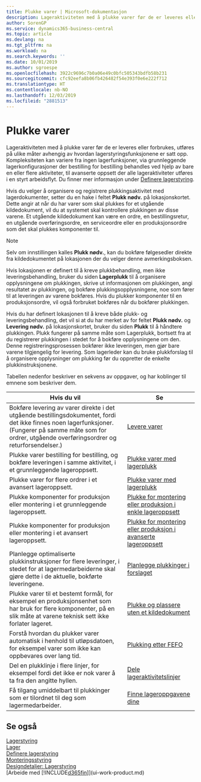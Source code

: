 ```yaml
---
title: Plukke varer | Microsoft-dokumentasjon
description: Lageraktiviteten med å plukke varer før de er leveres eller forbrukes, utføres på ulike måter avhengig av hvordan lagerstyringsfunksjonene er satt opp. [Oppsettets](../configure-warehouse-processes.md) kompleksitet kan variere fra ingen lagerfunksjoner, via grunnleggende lagerkonfigurasjoner der bestilling for bestilling behandles ved hjelp av bare en eller flere aktiviteter, til avanserte oppsett der alle lageraktiviteter utføres i en styrt arbeidsflyt.
author: SorenGP
ms.service: dynamics365-business-central
ms.topic: article
ms.devlang: na
ms.tgt_pltfrm: na
ms.workload: na
ms.search.keywords: ''
ms.date: 10/01/2019
ms.author: sgroespe
ms.openlocfilehash: 3922c9696c7b0a06e49c0bfc505343bdfb58b231
ms.sourcegitcommit: cfc92eefa8b06fb426482f54e393f0e6e222f712
ms.translationtype: HT
ms.contentlocale: nb-NO
ms.lasthandoff: 12/03/2019
ms.locfileid: "2881513"
---
```

# <a name="pick-items"></a>Plukke varer
Lageraktiviteten med å plukke varer før de er leveres eller forbrukes, utføres på ulike måter avhengig av hvordan lagerstyringsfunksjonene er satt opp. Kompleksiteten kan variere fra ingen lagerfunksjoner, via grunnleggende lagerkonfigurasjoner der bestilling for bestilling behandles ved hjelp av bare en eller flere aktiviteter, til avanserte oppsett der alle lageraktiviteter utføres i en styrt arbeidsflyt. Du finner mer informasjon under [Definere lagerstyring](warehouse-setup-warehouse.md).

Hvis du velger å organisere og registrere plukkingsaktivitet med lagerdokumenter, setter du en hake i feltet **Plukk nødv.** på lokasjonskortet. Dette angir at når du har varer som skal plukkes for et utgående kildedokument, vil du at systemet skal kontrollere plukkingen av disse varene. Et utgående kildedokument kan være en ordre, en bestillingsretur, en utgående overføringsordre, en serviceordre eller en produksjonsordre som det skal plukkes komponenter til.

> [!NOTE]
> Selv om innstillingen kalles **Plukk nødv.**, kan du bokføre følgesedler direkte fra kildedokumentet på lokasjonen der du velger denne avmerkingsboksen.

Hvis lokasjonen er definert til å kreve plukkbehandling, men ikke leveringsbehandling, bruker du siden **Lagerplukk** til å organisere opplysningene om plukkingen, skrive ut informasjonen om plukkingen, angi resultatet av plukkingen, og bokføre plukkingsopplysningene, noe som fører til at leveringen av varene bokføres. Hvis du plukker komponenter til en produksjonsordre, vil også forbruket bokføres når du bokfører plukkingen.

Hvis du har definert lokasjonen til å kreve både plukk- og leveringsbehandling, det vil si at du har merket av for feltet **Plukk nødv.** og **Levering nødv.** på lokasjonskortet, bruker du siden **Plukk** til å håndtere plukkingen. Plukk fungerer på samme måte som Lagerplukk, bortsett fra at du registrerer plukkingen i stedet for å bokføre opplysningene om den. Denne registreringsprosessen bokfører ikke leveringen, men gjør bare varene tilgjengelig for levering. Som lagerleder kan du bruke plukkforslag til å organisere opplysninger om plukking før du oppretter de enkelte plukkinstruksjonene.

Tabellen nedenfor beskriver en sekvens av oppgaver, og har koblinger til emnene som beskriver dem.   

|**Hvis du vil**|**Se**|
|------------|-------------|  
|Bokføre levering av varer direkte i det utgående bestillingsdokumentet, fordi det ikke finnes noen lagerfunksjoner. (Fungerer på samme måte som for ordrer, utgående overføringsordrer og returforsendelser.)|[Levere varer](warehouse-how-ship-items.md)|  
|Plukke varer bestilling for bestilling, og bokføre leveringen i samme aktivitet, i et grunnleggende lageroppsett.|[Plukke varer med lagerplukk](warehouse-how-to-pick-items-with-inventory-picks.md)|
|Plukke varer for flere ordrer i et avansert lageroppsett.|[Plukke varer med lagerplukk](warehouse-how-to-pick-items-for-warehouse-shipment.md)|  
|Plukke komponenter for produksjon eller montering i et grunnleggende lageroppsett.|[Plukke for montering eller produksjon i enkle lageroppsett](warehouse-how-to-pick-for-production.md)|
|Plukke komponenter for produksjon eller montering i et avansert lageroppsett.|[Plukke for montering eller produksjon i avanserte lageroppsett](warehouse-how-to-pick-for-internal-operations-in-advanced-warehousing.md)|  
|Planlegge optimaliserte plukkinstruksjoner for flere leveringer, i stedet for at lagermedarbeiderne skal gjøre dette i de aktuelle, bokførte leveringene.|[Planlegge plukkinger i forslaget](warehouse-how-to-plan-picks-in-worksheets.md)|  
|Plukke varer til et bestemt formål, for eksempel en produksjonsenhet som har bruk for flere komponenter, på en slik måte at varene teknisk sett ikke forlater lageret.|[Plukke og plassere uten et kildedokument](warehouse-how-to-create-put-aways-from-internal-put-aways.md)|
|Forstå hvordan du plukker varer automatisk i henhold til utløpsdatoen, for eksempel varer som ikke kan oppbevares over lang tid.|[Plukking etter FEFO](warehouse-picking-by-fefo.md)|
|Del en plukklinje i flere linjer, for eksempel fordi det ikke er nok varer å ta fra den angitte hyllen.|[Dele lageraktivitetslinjer](warehouse-how-to-split-warehouse-activity-lines.md)|
|Få tilgang umiddelbart til plukkinger som er tilordnet til deg som lagermedarbeider.|[Finne lageroppgavene dine](warehouse-how-to-find-your-warehouse-assignments.md)|  

## <a name="see-also"></a>Se også  
[Lagerstyring](warehouse-manage-warehouse.md)  
[Lager](inventory-manage-inventory.md)  
[Definere lagerstyring](warehouse-setup-warehouse.md)     
[Monteringsstyring](assembly-assemble-items.md)    
[Designdetaljer: Lagerstyring](design-details-warehouse-management.md)  
[Arbeide med [!INCLUDE[d365fin](includes/d365fin_md.md)]](ui-work-product.md)
